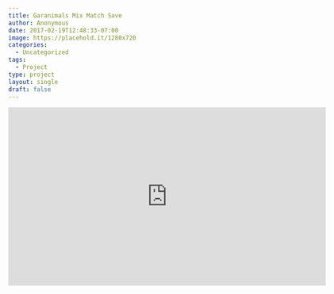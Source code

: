 ```yaml
---
title: Garanimals Mix Match Save
author: Anonymous
date: 2017-02-19T12:48:33-07:00
image: https://placehold.it/1280x720
categories:
  - Uncategorized
tags:
  - Project
type: project
layout: single
draft: false
---
```


<iframe src="https://player.vimeo.com/video/32025422" width="640" height="360" frameborder="0" webkitallowfullscreen mozallowfullscreen allowfullscreen></iframe>
